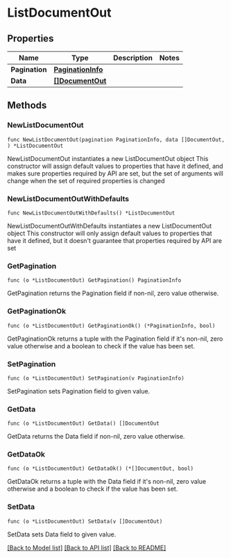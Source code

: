 # ListDocumentOut

## Properties

Name | Type | Description | Notes
------------ | ------------- | ------------- | -------------
**Pagination** | [**PaginationInfo**](PaginationInfo.md) |  | 
**Data** | [**[]DocumentOut**](DocumentOut.md) |  | 

## Methods

### NewListDocumentOut

`func NewListDocumentOut(pagination PaginationInfo, data []DocumentOut, ) *ListDocumentOut`

NewListDocumentOut instantiates a new ListDocumentOut object
This constructor will assign default values to properties that have it defined,
and makes sure properties required by API are set, but the set of arguments
will change when the set of required properties is changed

### NewListDocumentOutWithDefaults

`func NewListDocumentOutWithDefaults() *ListDocumentOut`

NewListDocumentOutWithDefaults instantiates a new ListDocumentOut object
This constructor will only assign default values to properties that have it defined,
but it doesn't guarantee that properties required by API are set

### GetPagination

`func (o *ListDocumentOut) GetPagination() PaginationInfo`

GetPagination returns the Pagination field if non-nil, zero value otherwise.

### GetPaginationOk

`func (o *ListDocumentOut) GetPaginationOk() (*PaginationInfo, bool)`

GetPaginationOk returns a tuple with the Pagination field if it's non-nil, zero value otherwise
and a boolean to check if the value has been set.

### SetPagination

`func (o *ListDocumentOut) SetPagination(v PaginationInfo)`

SetPagination sets Pagination field to given value.


### GetData

`func (o *ListDocumentOut) GetData() []DocumentOut`

GetData returns the Data field if non-nil, zero value otherwise.

### GetDataOk

`func (o *ListDocumentOut) GetDataOk() (*[]DocumentOut, bool)`

GetDataOk returns a tuple with the Data field if it's non-nil, zero value otherwise
and a boolean to check if the value has been set.

### SetData

`func (o *ListDocumentOut) SetData(v []DocumentOut)`

SetData sets Data field to given value.



[[Back to Model list]](../README.md#documentation-for-models) [[Back to API list]](../README.md#documentation-for-api-endpoints) [[Back to README]](../README.md)


